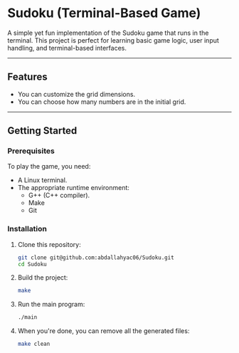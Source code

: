 # Sudoku (Terminal-Based Game)

A simple yet fun implementation of the Sudoku game that runs in the terminal. This project is perfect for learning basic game logic, user input handling, and terminal-based interfaces.

---

## Features
- You can customize the grid dimensions.
- You can choose how many numbers are in the initial grid.

---

## Getting Started

### Prerequisites

To play the game, you need:
- A Linux terminal.
- The appropriate runtime environment:
  - G++ (C++ compiler).
  - Make
  - Git

### Installation

1. Clone this repository:
   ```bash
   git clone git@github.com:abdallahyac06/Sudoku.git
   cd Sudoku
2. Build the project:
   ```bash
   make
3. Run the main program:
   ```bash
   ./main
4. When you're done, you can remove all the generated files:
   ```bash
   make clean

